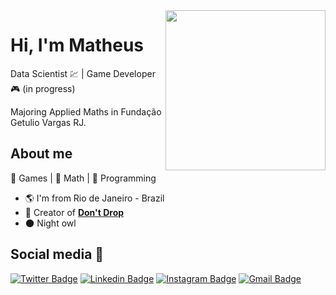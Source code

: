 <img align="right" width="256" height="256" src="https://lh3.googleusercontent.com/ixj6Nu0TTPXyWyll3MGIm0-ADiAynNYZ5pJskwpFxzrSL_tbt82SJweBi93EBX2LcOw=s180-rw">


# Hi, I'm Matheus

Data Scientist :chart: | Game Developer :video_game: (in progress)

Majoring Applied Maths in Fundação Getulio Vargas RJ.

## About me 

:white_heart: Games | :purple_heart: Math | :blue_heart: Programming

- :earth_americas: I'm from Rio de Janeiro - Brazil
- :iphone:  Creator of [**Don't Drop**](cutt.ly/dontdrop)
- :new_moon: Night owl


## Social media :email:

[![Twitter Badge](https://img.shields.io/badge/-matheus_assis22-1DA1F2?style=flat-square&logo=Twitter&logoColor=white&link=https://www.twitter.com/matheus_assis22/)](https://www.twitter.com/matheus_assis22/)
[![Linkedin Badge](https://img.shields.io/badge/-matheusmassis-2867B2?style=flat-square&logo=Linkedin&logoColor=white&link=https://www.linkedin.com/in/matheusmoncada/)](https://www.linkedin.com/in/matheusmoncada/)
[![Instagram Badge](https://img.shields.io/badge/-instagram-C1558B?style=flat-square&logo=Instagram&logoColor=white&link=https://instagram.com/matheusm.assis)](https://instagram.com/matheusm.assis)
[![Gmail Badge](https://img.shields.io/badge/-assis.matheus1@gmail.com-C14438?style=flat-square&logo=Gmail&logoColor=white&link=mailto:assis.matheus1@gmail.com)](mailto:assis.matheus1@gmail.com)
